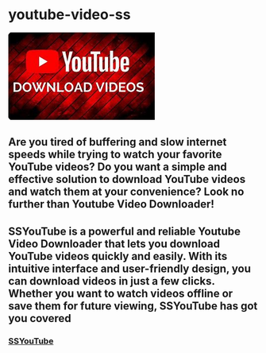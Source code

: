# youtube-video-ss

<img src="https://github.com/DaijahZerry/youtube-video-ss/blob/main/vid.png"/>

## **Are you tired of buffering and slow internet speeds while trying to watch your favorite YouTube videos? Do you want a simple and effective solution to download YouTube videos and watch them at your convenience? Look no further than Youtube Video Downloader!**

## **SSYouTube is a powerful and reliable Youtube Video Downloader that lets you download YouTube videos quickly and easily. With its intuitive interface and user-friendly design, you can download videos in just a few clicks. Whether you want to watch videos offline or save them for future viewing, SSYouTube has got you covered**

### [SSYouTube](https://www.bing.com/images/search?view=detailV2&ccid=7u%2bRt1nL&id=7A0F8ABAC4EDBDB3F591C13A1BAB0E460DF669DF&thid=OIP.7u-Rt1nLrI2w3livLooBbgHaEK&mediaurl=https%3a%2f%2fwww.thereviewsnow.com%2fwp-content%2fuploads%2f2021%2f11%2fGenYouTube-download-YouTube-videos.jpg&cdnurl=https%3a%2f%2fth.bing.com%2fth%2fid%2fR.eeef91b759cbac8db0de58af2e8a016e%3frik%3d32n2DUYOqxs6wQ%26pid%3dImgRaw%26r%3d0&exph=720&expw=1280&q=download+youtube+video+ss&simid=607994153779986884&FORM=IRPRST&ck=68774461A368DED4ACDF75B2A633D817&selectedIndex=1&itb=0)
